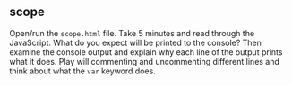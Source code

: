 ## scope

Open/run the `scope.html` file. Take 5 minutes and read through the JavaScript. What do you expect will be printed to the console? Then examine the console output and explain why each line of the output prints what it does. Play will commenting and uncommenting different lines and think about what the `var` keyword does.

